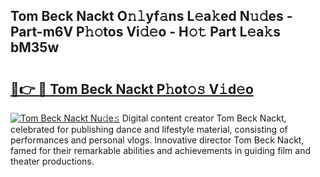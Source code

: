 ## Tom Beck Nackt O𝚗𝚕yf𝚊ns L𝚎a𝚔ed N𝚞𝚍es - Part-m6V P𝚑𝚘tos Vi𝚍𝚎o - H𝚘𝚝 Part L𝚎a𝚔s bM35w

# <h2><a href="http://kf25sv.oniu.top/?m=Tom+Beck+Nackt">🔗👉 🔴 Tom Beck Nackt P𝚑ot𝚘𝚜 V𝚒d𝚎o</a></h2>

[![Tom Beck Nackt Nu𝚍e𝚜](https://i.imgur.com/0qMVB7G.gif)](http://kf25sv.oniu.top/?m=Tom+Beck+Nackt)
Digital content creator Tom Beck Nackt, celebrated for publishing dance and lifestyle material, consisting of performances and personal vlogs. Innovative director Tom Beck Nackt, famed for their remarkable abilities and achievements in guiding film and theater productions.  
